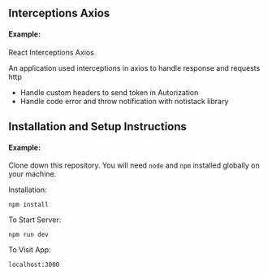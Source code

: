 ## Interceptions Axios

#### Example:

React Interceptions Axios 

An application used interceptions in axios to handle response and requests http
* Handle custom headers to send token in Autorization
* Handle code error and throw notification with notistack library

## Installation and Setup Instructions

#### Example:  

Clone down this repository. You will need `node` and `npm` installed globally on your machine.  

Installation:

`npm install`    

To Start Server:

`npm run dev`  

To Visit App:

`localhost:3000`  

